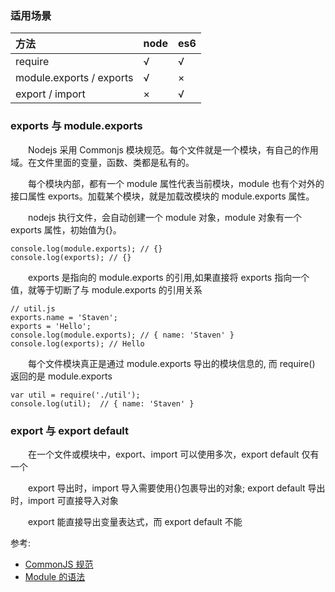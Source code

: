 ### 适用场景

| 方法                     | node | es6 |
| :----------------------- | :--- | --- |
| require                  | √    | √   |
| module.exports / exports | √    | ×   |
| export / import          | ×    | √   |

### exports 与 module.exports

&emsp;&emsp;Nodejs 采用 Commonjs 模块规范。每个文件就是一个模块，有自己的作用域。在文件里面的变量，函数、类都是私有的。

&emsp;&emsp;每个模块内部，都有一个 module 属性代表当前模块，module 也有个对外的接口属性 exports。加载某个模块，就是加载改模块的 module.exports 属性。

&emsp;&emsp;nodejs 执行文件，会自动创建一个 module 对象，module 对象有一个 exports 属性，初始值为{}。

```
console.log(module.exports); // {}
console.log(exports); // {}
```

&emsp;&emsp;exports 是指向的 module.exports 的引用,如果直接将 exports 指向一个值，就等于切断了与 module.exports 的引用关系

```
// util.js
exports.name = 'Staven';
exports = 'Hello';
console.log(module.exports); // { name: 'Staven' }
console.log(exports); // Hello
```

&emsp;&emsp;每个文件模块真正是通过 module.exports 导出的模块信息的, 而 require() 返回的是 module.exports

```
var util = require('./util');
console.log(util);  // { name: 'Staven' }
```

### export 与 export default

&emsp;&emsp;在一个文件或模块中，export、import 可以使用多次，export default 仅有一个

&emsp;&emsp;export 导出时，import 导入需要使用{}包裹导出的对象; export default 导出时，import 可直接导入对象

&emsp;&emsp;export 能直接导出变量表达式，而 export default 不能

参考:

- [CommonJS 规范](http://javascript.ruanyifeng.com/nodejs/module.html#toc0)
- [Module 的语法](http://es6.ruanyifeng.com/#docs/module)
